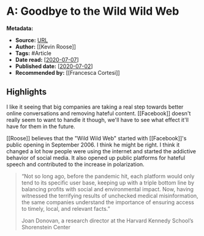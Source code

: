 # A: Goodbye to the Wild Wild Web

**Metadata:**

- **Source:** [URL](https://www.nytimes.com/2020/07/02/technology/goodbye-to-the-wild-wild-web.html?smid=tw-share)
- **Author:** [[Kevin Roose]]
- **Tags:** #Article
- **Date read:** [[2020-07-07]]
- **Published date:** [[2020-07-02]]
- **Recommended by:** [[Francesca Cortesi]]

## Highlights

I like it seeing that big companies are taking a real step towards better online conversations and removing hateful content. [[Facebook]] doesn't really seem to want to handle it though, we'll have to see what effect it'll have for them in the future.

[[Roose]] believes that the "Wild Wild Web" started with [[Facebook]]'s public opening in September 2006. I think he might be right. I think it changed a lot how people were using the internet and started the addictive behavior of social media. It also opened up public platforms for hateful speech and contributed to the increase in polarization.

> “Not so long ago, before the pandemic hit, each platform would only tend to its specific user base, keeping up with a triple bottom line by balancing profits with social and environmental impact. Now, having witnessed the terrifying results of unchecked medical misinformation, the same companies understand the importance of ensuring access to timely, local, and relevant facts.”
>
> Joan Donovan, a research director at the Harvard Kennedy School’s Shorenstein Center

[//begin]: # "Autogenerated link references for markdown compatibility"
[2020-07-07]: 2020-07-07 "2020-07-07"
[2020-07-02]: 2020-07-02 "2020 07 02"
[//end]: # "Autogenerated link references"
